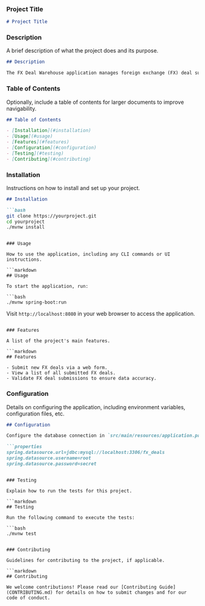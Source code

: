 
### Project Title

```markdown
# Project Title
```

### Description

A brief description of what the project does and its purpose.

```markdown
## Description

The FX Deal Warehouse application manages foreign exchange (FX) deal submissions, allowing users to input, view, and manage FX deals.
```

### Table of Contents

Optionally, include a table of contents for larger documents to improve navigability.

```markdown
## Table of Contents

- [Installation](#installation)
- [Usage](#usage)
- [Features](#features)
- [Configuration](#configuration)
- [Testing](#testing)
- [Contributing](#contributing)
```

### Installation

Instructions on how to install and set up your project.

```markdown
## Installation

```bash
git clone https://yourproject.git
cd yourproject
./mvnw install
```
```

### Usage

How to use the application, including any CLI commands or UI instructions.

```markdown
## Usage

To start the application, run:

```bash
./mvnw spring-boot:run
```

Visit `http://localhost:8080` in your web browser to access the application.
```

### Features

A list of the project's main features.

```markdown
## Features

- Submit new FX deals via a web form.
- View a list of all submitted FX deals.
- Validate FX deal submissions to ensure data accuracy.
```

### Configuration

Details on configuring the application, including environment variables, configuration files, etc.

```markdown
## Configuration

Configure the database connection in `src/main/resources/application.properties`:

```properties
spring.datasource.url=jdbc:mysql://localhost:3306/fx_deals
spring.datasource.username=root
spring.datasource.password=secret
```
```

### Testing

Explain how to run the tests for this project.

```markdown
## Testing

Run the following command to execute the tests:

```bash
./mvnw test
```
```

### Contributing

Guidelines for contributing to the project, if applicable.

```markdown
## Contributing

We welcome contributions! Please read our [Contributing Guide](CONTRIBUTING.md) for details on how to submit changes and for our code of conduct.
```

